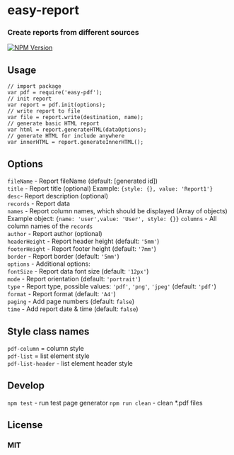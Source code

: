 # easy-report
### Create reports from different sources
[![NPM Version][npm-image]][npm-url]

## Usage
    // import package
    var pdf = require('easy-pdf');
    // init report
    var report = pdf.init(options);
    // write report to file
    var file = report.write(destination, name);
    // generate basic HTML report
    var html = report.generateHTML(dataOptions);
    // generate HTML for include anywhere
    var innerHTML = report.generateInnerHTML();

## Options
```fileName``` - Report fileName (default: [generated id]) <br/>
```title``` - Report title (optional) Example: `{style: {}, value: 'Report1'}`<br/>
```desc```- Report description (optional) <br/>
```records``` - Report data <br/>
```names``` - Report column names, which should be displayed (Array of objects) Example object: `{name: 'user',value: 'User', style: {}}`
```columns``` - All column names of the ```records``` <br/>
```author``` - Report author (optional) <br/>
```headerHeight``` - Report header height (default: `'5mm'`) <br/>
```footerHeight``` - Report footer height (default: `'7mm'`) <br/>
```border``` - Report border (default: `'5mm'`) <br/>
```options``` - Additional options: <br/>
    ```fontSize``` - Report data font size (default: `'12px'`) <br/>
    ```mode``` - Report orientation (default: `'portrait'`) <br/>
    ```type``` - Report type, possible values: `'pdf'`, `'png'`, `'jpeg'` (default: `'pdf'`) <br/>
    ```format``` - Report format (default: `'A4'`) <br/>
    ```paging``` - Add page numbers (default: `false`) <br/>
    ```time``` - Add report date & time (default: `false`) <br/>
    
## Style class names
```pdf-column``` = column style <br/>
```pdf-list``` = list element style <br/>
```pdf-list-header``` - list element header style <br/>

## Develop
```npm test``` - run test page generator
```npm run clean``` - clean *.pdf files

## License
### MIT

[npm-image]: https://img.shields.io/npm/v/easy-report.svg
[npm-url]: https://npmjs.org/package/easy-report